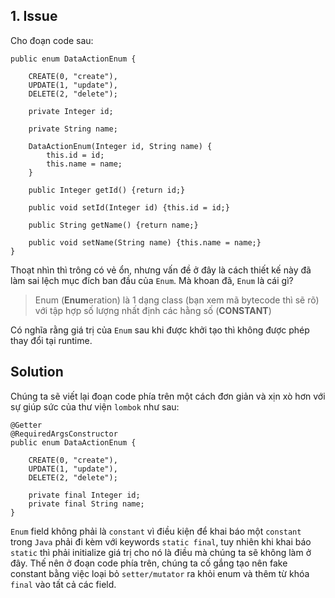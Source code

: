 ## 1. Issue
Cho đoạn code sau:
```
public enum DataActionEnum {

	CREATE(0, "create"),
	UPDATE(1, "update"),
	DELETE(2, "delete");

	private Integer id;

	private String name;

	DataActionEnum(Integer id, String name) {
		this.id = id;
		this.name = name;
	}

	public Integer getId() {return id;}

	public void setId(Integer id) {this.id = id;}

	public String getName() {return name;}

	public void setName(String name) {this.name = name;}
}
```

Thoạt nhìn thì trông có vẻ ổn, nhưng vấn đề ở đây là cách thiết kế này đã làm sai lệch mục đích ban đầu của `Enum`. Mà khoan đã, `Enum` là cái gì?
> Enum (**Enum**eration) là 1 dạng class (bạn xem mã bytecode thì sẽ rõ) với tập hợp số lượng nhất định các hằng số (**CONSTANT**)

Có nghĩa rằng giá trị của `Enum` sau khi được khởi tạo thì không được phép thay đổi tại runtime.

## Solution
Chúng ta sẽ viết lại đoạn code phía trên một cách đơn giản và xịn xò hơn với sự giúp sức của thư viện `lombok` như sau:
```
@Getter
@RequiredArgsConstructor
public enum DataActionEnum {

	CREATE(0, "create"),
	UPDATE(1, "update"),
	DELETE(2, "delete");

	private final Integer id;
	private final String name;
}
```

`Enum` field không phải là `constant` vì điều kiện để khai báo một `constant` trong `Java` phải đi kèm với keywords `static final`, tuy nhiên khi khai báo `static` thì phải initialize giá trị cho nó là điều mà chúng ta sẽ không làm ở đây. Thế nên ở đoạn code phía trên, chúng ta cố gắng tạo nên fake constant bằng việc loại bỏ `setter/mutator` ra khỏi enum và thêm từ khóa `final` vào tất cả các field.
